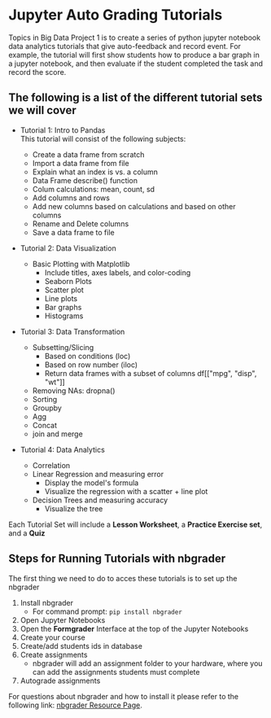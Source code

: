 # Jupyter Auto Grading Tutorials
Topics in Big Data Project 1 is to create a series of python jupyter notebook data analytics tutorials that give auto-feedback and record event. For example, the tutorial will first show students how to produce a bar graph in a jupyter notebook, and then evaluate if the student completed the task and record the score.

## The following is a list of the different tutorial sets we will cover
- Tutorial 1: Intro to Pandas <br /> 
This tutorial will consist of the following subjects:
     - Create a data frame from scratch
     - Import a data frame from file
     - Explain what an index is vs. a column
     - Data Frame describe() function
     - Colum calculations: mean, count, sd
     - Add columns and rows
     - Add new columns based on calculations and based on other columns
     - Rename and Delete columns
     - Save a data frame to file

- Tutorial 2: Data Visualization <br />
     - Basic Plotting with Matplotlib
          - Include titles, axes labels, and color-coding
          - Seaborn Plots
          - Scatter plot
          - Line plots
          - Bar graphs
          - Histograms

- Tutorial 3: Data Transformation <br />
     - Subsetting/Slicing
          - Based on conditions (loc)
          - Based on row number (iloc)
          - Return data frames with a subset of columns df[["mpg", "disp", "wt"]]
     - Removing NAs: dropna()
     - Sorting
     - Groupby
     - Agg
     - Concat
     - join and merge

- Tutorial 4: Data Analytics <br />
     - Correlation
     - Linear Regression and measuring error
          - Display the model's formula
          - Visualize the regression with a scatter + line plot
     - Decision Trees and measuring accuracy
          - Visualize the tree

Each Tutorial Set will include a **Lesson Worksheet**, a **Practice Exercise set**, and a **Quiz**

## Steps for Running Tutorials with nbgrader
The first thing we need to do to acces these tutorials is to set up the nbgrader
1. Install nbgrader 
     - For command prompt: `pip install nbgrader`
2. Open Jupyter Notebooks
3. Open the **Formgrader** Interface at the top of the Jupyter Notebooks
4. Create your course
5. Create/add students ids in database 
6. Create assignments
     - nbgrader will add an assignment folder to your hardware, where you can add the assignments students must complete
7. Autograde assignments

For questions about nbgrader and how to install it please refer to the following link: [nbgrader Resource Page](https://nbgrader.readthedocs.io/en/stable/).
